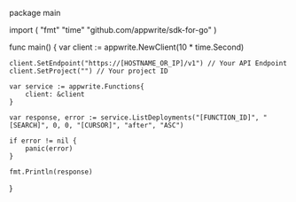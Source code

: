 package main

import (
    "fmt"
    "time"
    "github.com/appwrite/sdk-for-go"
)

func main() {
    var client := appwrite.NewClient(10 * time.Second)

    client.SetEndpoint("https://[HOSTNAME_OR_IP]/v1") // Your API Endpoint
    client.SetProject("") // Your project ID

    var service := appwrite.Functions{
        client: &client
    }

    var response, error := service.ListDeployments("[FUNCTION_ID]", "[SEARCH]", 0, 0, "[CURSOR]", "after", "ASC")

    if error != nil {
        panic(error)
    }

    fmt.Println(response)
}
